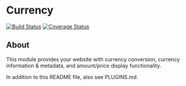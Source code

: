 # Currency
[![Build Status](https://travis-ci.org/bartfeenstra/drupal-currency.svg?branch=8.x-3.x)](https://travis-ci.org/bartfeenstra/drupal-currency) [![Coverage Status](https://coveralls.io/repos/bartfeenstra/drupal-currency/badge.svg?branch=8.x-3.x)](https://coveralls.io/r/bartfeenstra/drupal-currency?branch=8.x-3.x)

## About
This module provides your website with currency conversion, currency 
information & metadata, and amount/price display functionality.

In addition to this README file, also see PLUGINS.md.
